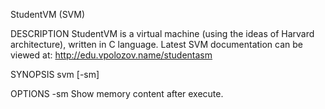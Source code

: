 StudentVM (SVM)

DESCRIPTION
  StudentVM is a virtual machine (using the ideas of Harvard architecture), written in С language.
  Latest SVM documentation can be viewed at: http://edu.vpolozov.name/studentasm

SYNOPSIS
  svm <path-to-svm-program> [-sm]

OPTIONS
  -sm 
     Show memory content  after execute.